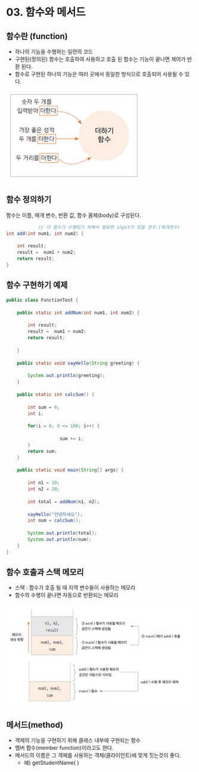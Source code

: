 # 03. 함수와 메서드

## 함수란 (function)

- 하나의 기능을 수행하는 일련의 코드
- 구현된(정의된) 함수는 호출하여 사용하고 호출 된 함수는 기능이 끝나면 제어가 반환 된다.
- 함수로 구현된 하나의 기능은 여러 곳에서 동일한 방식으로 호출되어 사용될 수 있다.

![함수](/resources/image/함수.png)

## 함수 정의하기

함수는 이름, 매개 변수, 반환 값, 함수 몸체(body)로 구성된다.

```java
			// 이 함수가 수행되기 위해서 필요한 input이 있을 경우.(매개변수)
int add(int num1, int num2) {
	
	int result;
	result =  num1 + num2;
	return result;
}
```

## 함수 구현하기 예제

```java
public class FunctionTest {

	public static int addNum(int num1, int num2) {
		
		int result;
		result =  num1 + num2;
		return result;

	}

	public static void sayHello(String greeting) {
		
		System.out.println(greeting);
	}

	public static int calcSum() {

		int sum = 0;
		int i;

		for(i = 0; 0 <= 100; i++) {

					sum += i;
		}
		return sum;
	}

	public static void main(String[] args) {

		int n1 = 10;
		int n2 = 20;

		int total = addNum(n1, n2);

		sayHello("안녕하세요");
		int num = calcSum();

		System.out.println(total);
		System.out.println(num);
	}
}
```

## 함수 호출과 스택 메모리

- 스택 :  함수가 호출 될 때 지역 변수들이 사용하는 메모리
- 함수의 수행이 끝나면 자동으로 반환되는 메모리

![함수2](/resources/image/함수2.png)

## 메서드(method)

- 객체의 기능을 구현하기 위해 클래스 내부에 구현되는 함수
- 멤버 함수(member function)이라고도 한다.
- 메서드의 이름은 그 객체를 사용하는 객체(클라이언트)에 맞게 짓는것이 좋다.
    - 예) getStudentName( )
